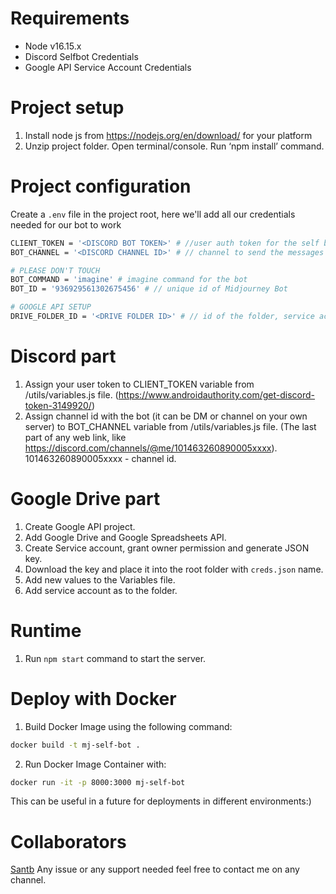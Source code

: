 # Requirements
- Node v16.15.x
- Discord Selfbot Credentials
- Google API Service Account Credentials

# Project setup
1. Install node js from https://nodejs.org/en/download/ for your platform
2. Unzip project folder. Open terminal/console. Run ‘npm install’ command.

# Project configuration
Create a `.env` file in the project root, here we'll add all our credentials needed for our bot to work

```sh
CLIENT_TOKEN = '<DISCORD BOT TOKEN>' # //user auth token for the self bot
BOT_CHANNEL = '<DISCORD CHANNEL ID>' # // channel to send the messages

# PLEASE DON'T TOUCH
BOT_COMMAND = 'imagine' # imagine command for the bot
BOT_ID = '936929561302675456' # // unique id of Midjourney Bot

# GOOGLE API SETUP
DRIVE_FOLDER_ID = '<DRIVE FOLDER ID>' # // id of the folder, service account should be editor
```

# Discord part
1. Assign your user token to CLIENT_TOKEN variable from /utils/variables.js file. (https://www.androidauthority.com/get-discord-token-3149920/)
2. Assign channel id with the bot (it can be DM or channel on your own server) to BOT_CHANNEL variable from /utils/variables.js file. (The last part of any web link, like https://discord.com/channels/@me/101463260890005xxxx). 101463260890005xxxx - channel id.

# Google Drive part
1. Create Google API project.
2. Add Google Drive and Google Spreadsheets API.
3. Create Service account, grant owner permission and generate JSON key.
4. Download the key and place it into the root folder with `creds.json` name.
5. Add new values to the Variables file.
6. Add service account as to the folder.

# Runtime
1. Run `npm start` command to start the server.

# Deploy with Docker
1. Build Docker Image using the following command:

```sh
docker build -t mj-self-bot .
```

2. Run Docker Image Container with:
```sh
docker run -it -p 8000:3000 mj-self-bot
```

This can be useful in a future for deployments in different environments:)

# Collaborators
[Santb](https://github.com/tortutales) Any issue or any support needed feel free to contact me on any channel.